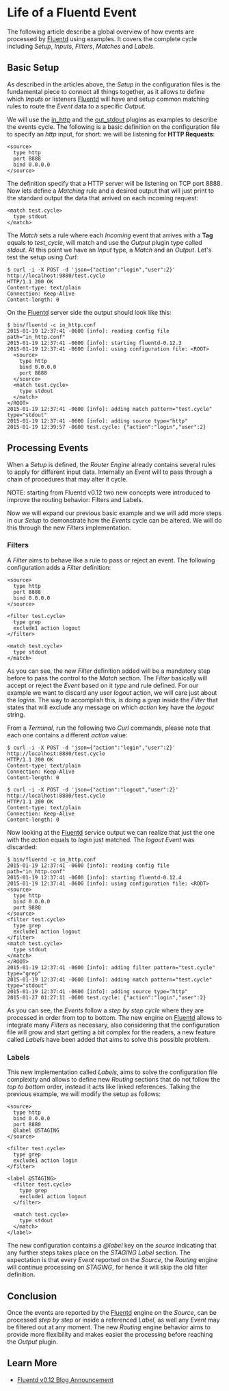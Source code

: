 # Life of a Fluentd Event

The following article describe a global overview of how events are processed by [Fluentd](http://fluentd.org) using examples. It covers the complete cycle including _Setup_, _Inputs_, _Filters_, _Matches_ and _Labels_.

## Basic Setup

As described in the articles above, the _Setup_ in the configuration files is the fundamental piece to connect all things together, as it allows to define which _Inputs_ or listeners [Fluentd](http://fluentd.org) will have and setup common matching rules to route the _Event_ data to a specific _Output_.

We will use the [in_http](in_http) and the [out_stdout](out_stdout) plugins as examples to describe the events cycle. The following is a basic definition on the configuration file to specify an _http_ input, for short: we will be listening for __HTTP Requests__:

    
    <source>
      type http
      port 8888
      bind 0.0.0.0
    </source>

The definition specify that a HTTP server will be listening on TCP port 8888. Now lets define a _Matching_ rule and a desired output that will just print to the standard output the data that arrived on each incoming request:

    
    <match test.cycle>
      type stdout
    </match>

The _Match_ sets a rule where each _Incoming_ event that arrives with a __Tag__ equals to _test\_cycle_, will match and use the _Output_ plugin type called _stdout_. At this point we have an _Input_ type, a _Match_ and an _Output_. Let's test the setup using _Curl_:

    
    $ curl -i -X POST -d 'json={"action":"login","user":2}' http://localhost:9880/test.cycle
    HTTP/1.1 200 OK
    Content-type: text/plain
    Connection: Keep-Alive
    Content-length: 0

On the [Fluentd](http://fluentd.org) server side the output should look like this:

    
    $ bin/fluentd -c in_http.conf
    2015-01-19 12:37:41 -0600 [info]: reading config file path="in_http.conf"
    2015-01-19 12:37:41 -0600 [info]: starting fluentd-0.12.3
    2015-01-19 12:37:41 -0600 [info]: using configuration file: <ROOT>
      <source>
        type http
        bind 0.0.0.0
        port 8888
      </source>
      <match test.cycle>
        type stdout
      </match>
    </ROOT>
    2015-01-19 12:37:41 -0600 [info]: adding match pattern="test.cycle" type="stdout"
    2015-01-19 12:37:41 -0600 [info]: adding source type="http"
    2015-01-19 12:39:57 -0600 test.cycle: {"action":"login","user":2}

## Processing Events

When a _Setup_ is defined, the _Router Engine_ already contains several rules to apply for different input data. Internally an _Event_ will to pass through a chain of procedures that may alter it cycle.

NOTE: starting from Fluentd v0.12 two new concepts were introduced to improve the routing behavior: Filters and Labels.

Now we will expand our previous basic example and we will add more steps in our _Setup_ to demonstrate how the _Events_ cycle can be altered. We will do this through the new _Filters_ implementation.

### Filters

A _Filter_ aims to behave like a rule to pass or reject an event. The following configuration adds a _Filter_ definition:

    
    <source>
      type http
      port 8888
      bind 0.0.0.0
    </source>

    <filter test.cycle>
      type grep
      exclude1 action logout
    </filter>

    <match test.cycle>
      type stdout
    </match>

As you can see, the new _Filter_ definition added will be a mandatory step before to pass the control to the _Match_ section. The _Filter_ basically will accept or reject the _Event_ based on it _type_ and rule defined. For our example we want to discard any user _logout_ action, we will care just about the _logins_. The way to accomplish this, is doing a _grep_ inside the _Filter_ that states that will exclude any message on which _action_ key have the _logout_ string.

From a _Terminal_, run the following two _Curl_ commands, please note that each one contains a different _action_ value:

    
    $ curl -i -X POST -d 'json={"action":"login","user":2}' http://localhost:8880/test.cycle
    HTTP/1.1 200 OK
    Content-type: text/plain
    Connection: Keep-Alive
    Content-length: 0

    $ curl -i -X POST -d 'json={"action":"logout","user":2}' http://localhost:8880/test.cycle
    HTTP/1.1 200 OK
    Content-type: text/plain
    Connection: Keep-Alive
    Content-length: 0

Now looking at the [Fluentd](http://fluentd.org) service output we can realize that just the one with the _action_ equals to _login_ just matched. The _logout_ _Event_ was discarded:

    
    $ bin/fluentd -c in_http.conf
    2015-01-19 12:37:41 -0600 [info]: reading config file path="in_http.conf"
    2015-01-19 12:37:41 -0600 [info]: starting fluentd-0.12.4
    2015-01-19 12:37:41 -0600 [info]: using configuration file: <ROOT>
    <source>
      type http
      bind 0.0.0.0
      port 9880
    </source>
    <filter test.cycle>
      type grep
      exclude1 action logout
    </filter>
    <match test.cycle>
      type stdout
    </match>
    </ROOT>
    2015-01-19 12:37:41 -0600 [info]: adding filter pattern="test.cycle" type="grep"
    2015-01-19 12:37:41 -0600 [info]: adding match pattern="test.cycle" type="stdout"
    2015-01-19 12:37:41 -0600 [info]: adding source type="http"
    2015-01-27 01:27:11 -0600 test.cycle: {"action":"login","user":2}

As you can see, the _Events_ follow a _step by step cycle_ where they are processed in order from top to bottom. The new engine on [Fluentd](http://fluentd.org) allows to integrate many _Filters_ as necessary, also considering that the configuration file will grow and start getting a bit complex for the readers, a new feature called _Labels_ have been added that aims to solve this possible problem.

### Labels

This new implementation called _Labels_, aims to solve the configuration file complexity and allows to define new _Routing_ sections that do not follow the _top to bottom_ order, instead it acts like linked references. Talking the previous example, we will modify the setup as follows:

    
    <source>
      type http
      bind 0.0.0.0
      port 8880
      @label @STAGING
    </source>

    <filter test.cycle>
      type grep
      exclude1 action login
    </filter>

    <label @STAGING>
      <filter test.cycle>
        type grep
        exclude1 action logout
      </filter>

      <match test.cycle>
        type stdout
      </match>
    </label>

The new configuration contains a _@label_ key on the _source_ indicating that any further steps takes place on the _STAGING_ _Label_ section. The expectation is that every _Event_ reported on the _Source_, the _Routing_ engine will continue processing on _STAGING_, for hence it will skip the old filter definition.

## Conclusion

Once the events are reported by the [Fluentd](http://fluend.org) engine on the _Source_, can be processed _step by step_ or inside a referenced _Label_, as well any _Event_ may be filtered out at any moment. The new _Routing_ engine behavior aims to provide more flexibility and makes easier the processing before reaching the _Output_ plugin.

## Learn More

* [Fluentd v0.12 Blog Announcement](http://www.fluentd.org/blog/fluentd-v0.12-is-released)
